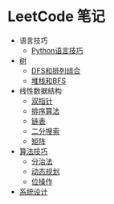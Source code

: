 # LeetCode 笔记

- 语言技巧
    - [Python语言技巧](./docs/python.md)
- [树](./docs/tree.md)
    - [DFS和排列组合](./docs/backtracking_permutation.md)
    - [堆栈和BFS](./docs/stacks_queues.md)
- 线性数据结构
    - [双指针](./docs/two_pointers.md)
    - [排序算法](./docs/sorting.md)
    - [链表](./docs/linked_list.md)
    - [二分搜索](./docs/binary_search.md)
    - [矩阵](./docs/matrix.md)
- [算法技巧](./docs/misc.md)
    - [分治法](./docs/divide_conquer.md)
    - [动态规划](./docs/dynamic_programming.md)
    - [位操作](./docs/bit_manipulation.md)
- [系统设计](./docs/system_design.md)
